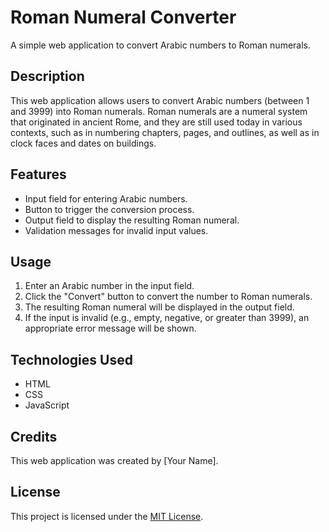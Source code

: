 # Roman Numeral Converter

A simple web application to convert Arabic numbers to Roman numerals.

## Description

This web application allows users to convert Arabic numbers (between 1 and 3999) into Roman numerals. Roman numerals are a numeral system that originated in ancient Rome, and they are still used today in various contexts, such as in numbering chapters, pages, and outlines, as well as in clock faces and dates on buildings.

## Features

- Input field for entering Arabic numbers.
- Button to trigger the conversion process.
- Output field to display the resulting Roman numeral.
- Validation messages for invalid input values.

## Usage

1. Enter an Arabic number in the input field.
2. Click the "Convert" button to convert the number to Roman numerals.
3. The resulting Roman numeral will be displayed in the output field.
4. If the input is invalid (e.g., empty, negative, or greater than 3999), an appropriate error message will be shown.

## Technologies Used

- HTML
- CSS
- JavaScript

## Credits

This web application was created by [Your Name].

## License

This project is licensed under the [MIT License](https://opensource.org/licenses/MIT).
